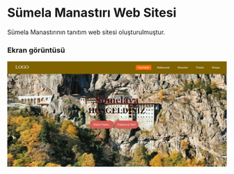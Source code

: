 <h1>Sümela Manastırı Web Sitesi</h1>


 Sümela Manastırının tanıtım web sitesi oluşturulmuştur.

 <h3>Ekran görüntüsü</h3>

 ![](screen.PNG)
